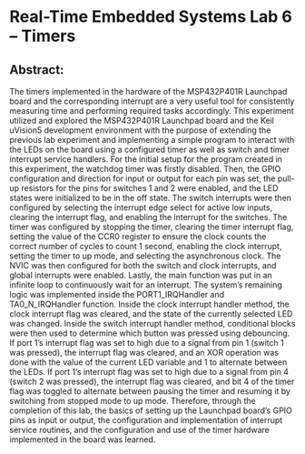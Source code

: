 # Real-Time Embedded Systems Lab 6 – Timers

## Abstract:

The timers implemented in the hardware of the MSP432P401R Launchpad board and the corresponding interrupt are a very useful tool for consistently measuring time and performing required tasks accordingly. This experiment utilized and explored the MSP432P401R Launchpad board and the Keil uVision5 development environment with the purpose of extending the previous lab experiment and implementing a simple program to interact with the LEDs on the board using a configured timer as well as switch and timer interrupt service handlers.
For the initial setup for the program created in this experiment, the watchdog timer was firstly disabled. Then, the GPIO configuration and direction for input or output for each pin was set, the pull-up resistors for the pins for switches 1 and 2 were enabled, and the LED states were initialized to be in the off state. The switch interrupts were then configured by selecting the interrupt edge select for active low inputs, clearing the interrupt flag, and enabling the interrupt for the switches. The timer was configured by stopping the timer, clearing the timer interrupt flag, setting the value of the CCR0 register to ensure the clock counts the correct number of cycles to count 1 second, enabling the clock interrupt, setting the timer to up mode, and selecting the asynchronous clock. The NVIC was then configured for both the switch and clock interrupts, and global interrupts were enabled. Lastly, the main function was put in an infinite loop to continuously wait for an interrupt.
The system’s remaining logic was implemented inside the PORT1_IRQHandler and TA0_N_IRQHandler function. Inside the clock interrupt handler method, the clock interrupt flag was cleared, and the state of the currently selected LED was changed. Inside the switch interrupt handler method, conditional blocks were then used to determine which button was pressed using debouncing. If port 1’s interrupt flag was set to high due to a signal from pin 1 (switch 1 was pressed), the interrupt flag was cleared, and an XOR operation was done with the value of the current LED variable and 1 to alternate between the LEDs. If port 1’s interrupt flag was set to high due to a signal from pin 4 (switch 2 was pressed), the interrupt flag was cleared, and bit 4 of the timer flag was toggled to alternate between pausing the timer and resuming it by switching from stopped mode to up mode.
Therefore, through the completion of this lab, the basics of setting up the Launchpad board’s GPIO pins as input or output, the configuration and implementation of interrupt service routines, and the configuration and use of the timer hardware implemented in the board was learned.
